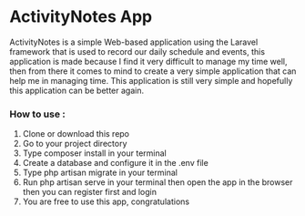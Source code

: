 ActivityNotes App
==================

ActivityNotes is a simple Web-based application using the Laravel framework that is used to record our daily schedule and events, this application is made because I find it very difficult to manage my time well, then from there it comes to mind to create a very simple application that can help me in managing time. This application is still very simple and hopefully this application can be better again.

### How to use :

1. Clone or download this repo
2. Go to your project directory
3. Type composer install in your terminal
4. Create a database and configure it in the .env file
5. Type php artisan migrate in your terminal
6. Run php artisan serve in your terminal then open the app in the browser then you can register first and login
7. You are free to use this app, congratulations